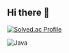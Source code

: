 ## Hi there 👋


[![Solved.ac Profile](http://mazassumnida.wtf/api/v2/generate_badge?boj=kimgo816)](https://solved.ac/kimgo816/)

![Java](https://img.shields.io/badge/Java-007396.svg?&style=for-the-badge&logo=Java&logoColor=white)

